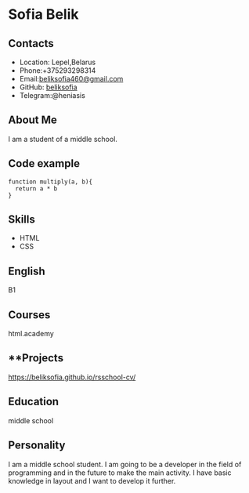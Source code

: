 # Sofia Belik
## Contacts
* Location: Lepel,Belarus
* Phone:+375293298314
* Email:beliksofia460@gmail.com
* GitHub: [beliksofia](https://github.com/beliksofia)
* Telegram:@heniasis

## About Me
I am a student of a middle school.
## Code example
```
function multiply(a, b){
  return a * b
}
```
## Skills
- HTML
- CSS

## English
B1

## Courses
html.academy

## **Projects
https://beliksofia.github.io/rsschool-cv/

## Education
middle school

## Personality
I am a middle school student. I am going to be a developer in the field of programming and in the future to make the main activity. I have basic knowledge in layout and I want to develop it further.

